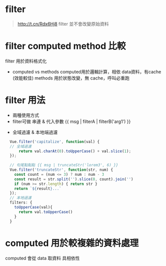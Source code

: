 # filter
> http://t.cn/Rdx6Hj8
filter 並不會改變原始資料

# filter computed method 比較
filter 用於資料格式化
* computed vs methods
computed用於邏輯計算，相依 data資料，有cache (效能較佳)
methods 用於狀態改變，無 cache，呼叫必重跑

# filter 用法
* 兩種使用方式
* filter可做 串連 & 代入參數
{{ msg | filterA | filterB('arg1') }}
<div :id="msg | filterName">

* 全域過濾 & 本地端過濾
```js
  Vue.filter('capitalize', function(val) {
  // 全域過濾
      return val.charAt(0).toUpperCase() + val.slice(1);
  });
  
  // 句尾點點點 {{ msg | truncateStr('lorem3', 6) }}
  Vue.filter('truncateStr', function(str, num) {
    const count = (num <= 3) ? num : num - 3
    const result = str.split('').slice(0, count).join('')
    if (num >= str.length) { return str }
    return `${result}...`
  });
  // 本地過濾
  filters: {
    toUpperCase(val){
      return val.toUpperCase()
    }
  }
```
# computed 用於較複雜的資料處理
computed 會從 data 取資料 具相依性
